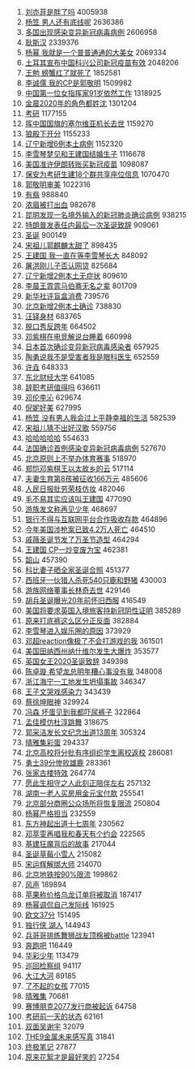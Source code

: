 1. [刘亦菲是胖了吗](https://s.weibo.com/weibo?q=%23%E5%88%98%E4%BA%A6%E8%8F%B2%E6%98%AF%E8%83%96%E4%BA%86%E5%90%97%23&Refer=top) 4005938
1. [杨笠 男人还有底线呢](https://s.weibo.com/weibo?q=%E6%9D%A8%E7%AC%A0%20%E7%94%B7%E4%BA%BA%E8%BF%98%E6%9C%89%E5%BA%95%E7%BA%BF%E5%91%A2&Refer=top) 2636386
1. [多国出现感染变异新冠病毒病例](https://s.weibo.com/weibo?q=%23%E5%A4%9A%E5%9B%BD%E5%87%BA%E7%8E%B0%E6%84%9F%E6%9F%93%E5%8F%98%E5%BC%82%E6%96%B0%E5%86%A0%E7%97%85%E6%AF%92%E7%97%85%E4%BE%8B%23&Refer=top) 2606958
1. [耿斯汉](https://s.weibo.com/weibo?q=%E8%80%BF%E6%96%AF%E6%B1%89&Refer=top) 2339376
1. [杨幂 我就是一个普普通通的大美女](https://s.weibo.com/weibo?q=%E6%9D%A8%E5%B9%82%20%E6%88%91%E5%B0%B1%E6%98%AF%E4%B8%80%E4%B8%AA%E6%99%AE%E6%99%AE%E9%80%9A%E9%80%9A%E7%9A%84%E5%A4%A7%E7%BE%8E%E5%A5%B3&Refer=top) 2069334
1. [土耳其宣布中国科兴公司新冠疫苗有效](https://s.weibo.com/weibo?q=%23%E5%9C%9F%E8%80%B3%E5%85%B6%E5%AE%A3%E5%B8%83%E4%B8%AD%E5%9B%BD%E7%A7%91%E5%85%B4%E5%85%AC%E5%8F%B8%E6%96%B0%E5%86%A0%E7%96%AB%E8%8B%97%E6%9C%89%E6%95%88%23&Refer=top) 2048206
1. [王勉 螃蟹红了就死了](https://s.weibo.com/weibo?q=%E7%8E%8B%E5%8B%89%20%E8%9E%83%E8%9F%B9%E7%BA%A2%E4%BA%86%E5%B0%B1%E6%AD%BB%E4%BA%86&Refer=top) 1852581
1. [李诚儒 我的CP是郭敬明](https://s.weibo.com/weibo?q=%E6%9D%8E%E8%AF%9A%E5%84%92%20%E6%88%91%E7%9A%84CP%E6%98%AF%E9%83%AD%E6%95%AC%E6%98%8E&Refer=top) 1509982
1. [中国第一位女指挥家91岁依然工作](https://s.weibo.com/weibo?q=%23%E4%B8%AD%E5%9B%BD%E7%AC%AC%E4%B8%80%E4%BD%8D%E5%A5%B3%E6%8C%87%E6%8C%A5%E5%AE%B691%E5%B2%81%E4%BE%9D%E7%84%B6%E5%B7%A5%E4%BD%9C%23&Refer=top) 1318925
1. [金晨2020年的角色都姓沈](https://s.weibo.com/weibo?q=%23%E9%87%91%E6%99%A82020%E5%B9%B4%E7%9A%84%E8%A7%92%E8%89%B2%E9%83%BD%E5%A7%93%E6%B2%88%23&Refer=top) 1301204
1. [考研](https://s.weibo.com/weibo?q=%E8%80%83%E7%A0%94&Refer=top) 1177155
1. [挥中国国旗的塞尔维亚机长去世](https://s.weibo.com/weibo?q=%E6%8C%A5%E4%B8%AD%E5%9B%BD%E5%9B%BD%E6%97%97%E7%9A%84%E5%A1%9E%E5%B0%94%E7%BB%B4%E4%BA%9A%E6%9C%BA%E9%95%BF%E5%8E%BB%E4%B8%96&Refer=top) 1159270
1. [狼殿下开分](https://s.weibo.com/weibo?q=%23%E7%8B%BC%E6%AE%BF%E4%B8%8B%E5%BC%80%E5%88%86%23&Refer=top) 1155233
1. [辽宁新增6例本土病例](https://s.weibo.com/weibo?q=%E8%BE%BD%E5%AE%81%E6%96%B0%E5%A2%9E6%E4%BE%8B%E6%9C%AC%E5%9C%9F%E7%97%85%E4%BE%8B&Refer=top) 1152320
1. [李雪琴梦见和王建国结婚生子](https://s.weibo.com/weibo?q=%23%E6%9D%8E%E9%9B%AA%E7%90%B4%E6%A2%A6%E8%A7%81%E5%92%8C%E7%8E%8B%E5%BB%BA%E5%9B%BD%E7%BB%93%E5%A9%9A%E7%94%9F%E5%AD%90%23&Refer=top) 1116678
1. [美国准许伊朗转账买新冠疫苗](https://s.weibo.com/weibo?q=%23%E7%BE%8E%E5%9B%BD%E5%87%86%E8%AE%B8%E4%BC%8A%E6%9C%97%E8%BD%AC%E8%B4%A6%E4%B9%B0%E6%96%B0%E5%86%A0%E7%96%AB%E8%8B%97%23&Refer=top) 1098087
1. [保安为考研生建18个群共享座位信息](https://s.weibo.com/weibo?q=%23%E4%BF%9D%E5%AE%89%E4%B8%BA%E8%80%83%E7%A0%94%E7%94%9F%E5%BB%BA18%E4%B8%AA%E7%BE%A4%E5%85%B1%E4%BA%AB%E5%BA%A7%E4%BD%8D%E4%BF%A1%E6%81%AF%23&Refer=top) 1070470
1. [郭敬明审美](https://s.weibo.com/weibo?q=%23%E9%83%AD%E6%95%AC%E6%98%8E%E5%AE%A1%E7%BE%8E%23&Refer=top) 1022316
1. [有翡](https://s.weibo.com/weibo?q=%E6%9C%89%E7%BF%A1&Refer=top) 988840
1. [浓眉被打出血](https://s.weibo.com/weibo?q=%E6%B5%93%E7%9C%89%E8%A2%AB%E6%89%93%E5%87%BA%E8%A1%80&Refer=top) 982678
1. [昆明发现一名境外输入的新冠肺炎确诊病例](https://s.weibo.com/weibo?q=%23%E6%98%86%E6%98%8E%E5%8F%91%E7%8E%B0%E4%B8%80%E5%90%8D%E5%A2%83%E5%A4%96%E8%BE%93%E5%85%A5%E7%9A%84%E6%96%B0%E5%86%A0%E8%82%BA%E7%82%8E%E7%A1%AE%E8%AF%8A%E7%97%85%E4%BE%8B%23&Refer=top) 938215
1. [特朗普发表任内最后一次圣诞致辞](https://s.weibo.com/weibo?q=%23%E7%89%B9%E6%9C%97%E6%99%AE%E5%8F%91%E8%A1%A8%E4%BB%BB%E5%86%85%E6%9C%80%E5%90%8E%E4%B8%80%E6%AC%A1%E5%9C%A3%E8%AF%9E%E8%87%B4%E8%BE%9E%23&Refer=top) 909061
1. [圣诞](https://s.weibo.com/weibo?q=%E5%9C%A3%E8%AF%9E&Refer=top) 900149
1. [宋祖儿郭麒麟太甜了](https://s.weibo.com/weibo?q=%E5%AE%8B%E7%A5%96%E5%84%BF%E9%83%AD%E9%BA%92%E9%BA%9F%E5%A4%AA%E7%94%9C%E4%BA%86&Refer=top) 898435
1. [王建国 我一直在等李雪琴长大](https://s.weibo.com/weibo?q=%E7%8E%8B%E5%BB%BA%E5%9B%BD%20%E6%88%91%E4%B8%80%E7%9B%B4%E5%9C%A8%E7%AD%89%E6%9D%8E%E9%9B%AA%E7%90%B4%E9%95%BF%E5%A4%A7&Refer=top) 848092
1. [屠洪刚儿子否认网贷](https://s.weibo.com/weibo?q=%E5%B1%A0%E6%B4%AA%E5%88%9A%E5%84%BF%E5%AD%90%E5%90%A6%E8%AE%A4%E7%BD%91%E8%B4%B7&Refer=top) 825684
1. [辽宁新增2例本土无症状](https://s.weibo.com/weibo?q=%E8%BE%BD%E5%AE%81%E6%96%B0%E5%A2%9E2%E4%BE%8B%E6%9C%AC%E5%9C%9F%E6%97%A0%E7%97%87%E7%8A%B6&Refer=top) 809610
1. [李晨王霏霏马伯骞无名之辈](https://s.weibo.com/weibo?q=%E6%9D%8E%E6%99%A8%E7%8E%8B%E9%9C%8F%E9%9C%8F%E9%A9%AC%E4%BC%AF%E9%AA%9E%E6%97%A0%E5%90%8D%E4%B9%8B%E8%BE%88&Refer=top) 801709
1. [新华社评盲盒消费](https://s.weibo.com/weibo?q=%23%E6%96%B0%E5%8D%8E%E7%A4%BE%E8%AF%84%E7%9B%B2%E7%9B%92%E6%B6%88%E8%B4%B9%23&Refer=top) 739576
1. [北京新增2例本土确诊](https://s.weibo.com/weibo?q=%23%E5%8C%97%E4%BA%AC%E6%96%B0%E5%A2%9E2%E4%BE%8B%E6%9C%AC%E5%9C%9F%E7%A1%AE%E8%AF%8A%23&Refer=top) 738830
1. [汪铎身材](https://s.weibo.com/weibo?q=%E6%B1%AA%E9%93%8E%E8%BA%AB%E6%9D%90&Refer=top) 683765
1. [脱口秀反跨年](https://s.weibo.com/weibo?q=%E8%84%B1%E5%8F%A3%E7%A7%80%E5%8F%8D%E8%B7%A8%E5%B9%B4&Refer=top) 664502
1. [邓紫棋在电竞解说台睡着](https://s.weibo.com/weibo?q=%23%E9%82%93%E7%B4%AB%E6%A3%8B%E5%9C%A8%E7%94%B5%E7%AB%9E%E8%A7%A3%E8%AF%B4%E5%8F%B0%E7%9D%A1%E7%9D%80%23&Refer=top) 660998
1. [日本首次确诊变异新冠病毒感染者](https://s.weibo.com/weibo?q=%23%E6%97%A5%E6%9C%AC%E9%A6%96%E6%AC%A1%E7%A1%AE%E8%AF%8A%E5%8F%98%E5%BC%82%E6%96%B0%E5%86%A0%E7%97%85%E6%AF%92%E6%84%9F%E6%9F%93%E8%80%85%23&Refer=top) 657925
1. [陶勇说我不是受害者我是眼科医生](https://s.weibo.com/weibo?q=%23%E9%99%B6%E5%8B%87%E8%AF%B4%E6%88%91%E4%B8%8D%E6%98%AF%E5%8F%97%E5%AE%B3%E8%80%85%E6%88%91%E6%98%AF%E7%9C%BC%E7%A7%91%E5%8C%BB%E7%94%9F%23&Refer=top) 652559
1. [许垚](https://s.weibo.com/weibo?q=%E8%AE%B8%E5%9E%9A&Refer=top) 648333
1. [东北财经大学](https://s.weibo.com/weibo?q=%E4%B8%9C%E5%8C%97%E8%B4%A2%E7%BB%8F%E5%A4%A7%E5%AD%A6&Refer=top) 641085
1. [辞职考研值得吗](https://s.weibo.com/weibo?q=%23%E8%BE%9E%E8%81%8C%E8%80%83%E7%A0%94%E5%80%BC%E5%BE%97%E5%90%97%23&Refer=top) 636611
1. [邓伦李沁](https://s.weibo.com/weibo?q=%23%E9%82%93%E4%BC%A6%E6%9D%8E%E6%B2%81%23&Refer=top) 629674
1. [倪妮好美](https://s.weibo.com/weibo?q=%23%E5%80%AA%E5%A6%AE%E5%A5%BD%E7%BE%8E%23&Refer=top) 627995
1. [杨笠 没有男人我会过上平静幸福的生活](https://s.weibo.com/weibo?q=%E6%9D%A8%E7%AC%A0%20%E6%B2%A1%E6%9C%89%E7%94%B7%E4%BA%BA%E6%88%91%E4%BC%9A%E8%BF%87%E4%B8%8A%E5%B9%B3%E9%9D%99%E5%B9%B8%E7%A6%8F%E7%9A%84%E7%94%9F%E6%B4%BB&Refer=top) 582539
1. [宋祖儿猜不出好汉歌](https://s.weibo.com/weibo?q=%23%E5%AE%8B%E7%A5%96%E5%84%BF%E7%8C%9C%E4%B8%8D%E5%87%BA%E5%A5%BD%E6%B1%89%E6%AD%8C%23&Refer=top) 559756
1. [哈哈哈哈哈](https://s.weibo.com/weibo?q=%E5%93%88%E5%93%88%E5%93%88%E5%93%88%E5%93%88&Refer=top) 554633
1. [法国确诊首例感染变异新冠病毒病例](https://s.weibo.com/weibo?q=%23%E6%B3%95%E5%9B%BD%E7%A1%AE%E8%AF%8A%E9%A6%96%E4%BE%8B%E6%84%9F%E6%9F%93%E5%8F%98%E5%BC%82%E6%96%B0%E5%86%A0%E7%97%85%E6%AF%92%E7%97%85%E4%BE%8B%23&Refer=top) 527670
1. [北京原则上不举办体育赛事](https://s.weibo.com/weibo?q=%E5%8C%97%E4%BA%AC%E5%8E%9F%E5%88%99%E4%B8%8A%E4%B8%8D%E4%B8%BE%E5%8A%9E%E4%BD%93%E8%82%B2%E8%B5%9B%E4%BA%8B&Refer=top) 518970
1. [郑恺邓紫棋王以太故乡的云](https://s.weibo.com/weibo?q=%E9%83%91%E6%81%BA%E9%82%93%E7%B4%AB%E6%A3%8B%E7%8E%8B%E4%BB%A5%E5%A4%AA%E6%95%85%E4%B9%A1%E7%9A%84%E4%BA%91&Refer=top) 517114
1. [夫妻生育第8孩被征收166万元](https://s.weibo.com/weibo?q=%23%E5%A4%AB%E5%A6%BB%E7%94%9F%E8%82%B2%E7%AC%AC8%E5%AD%A9%E8%A2%AB%E5%BE%81%E6%94%B6166%E4%B8%87%E5%85%83%23&Refer=top) 485606
1. [人民日报批劳荣枝仿妆](https://s.weibo.com/weibo?q=%23%E4%BA%BA%E6%B0%91%E6%97%A5%E6%8A%A5%E6%89%B9%E5%8A%B3%E8%8D%A3%E6%9E%9D%E4%BB%BF%E5%A6%86%23&Refer=top) 482046
1. [毛不易其实应该叫王建国](https://s.weibo.com/weibo?q=%23%E6%AF%9B%E4%B8%8D%E6%98%93%E5%85%B6%E5%AE%9E%E5%BA%94%E8%AF%A5%E5%8F%AB%E7%8E%8B%E5%BB%BA%E5%9B%BD%23&Refer=top) 477090
1. [游族发文称再见少年](https://s.weibo.com/weibo?q=%23%E6%B8%B8%E6%97%8F%E5%8F%91%E6%96%87%E7%A7%B0%E5%86%8D%E8%A7%81%E5%B0%91%E5%B9%B4%23&Refer=top) 468697
1. [银行不得与互联网平台合作吸收存款](https://s.weibo.com/weibo?q=%E9%93%B6%E8%A1%8C%E4%B8%8D%E5%BE%97%E4%B8%8E%E4%BA%92%E8%81%94%E7%BD%91%E5%B9%B3%E5%8F%B0%E5%90%88%E4%BD%9C%E5%90%B8%E6%94%B6%E5%AD%98%E6%AC%BE&Refer=top) 464896
1. [今年美国涉枪案已致4.2万人死亡](https://s.weibo.com/weibo?q=%23%E4%BB%8A%E5%B9%B4%E7%BE%8E%E5%9B%BD%E6%B6%89%E6%9E%AA%E6%A1%88%E5%B7%B2%E8%87%B44.2%E4%B8%87%E4%BA%BA%E6%AD%BB%E4%BA%A1%23&Refer=top) 464510
1. [戚薇圣诞节发了万圣节造型](https://s.weibo.com/weibo?q=%23%E6%88%9A%E8%96%87%E5%9C%A3%E8%AF%9E%E8%8A%82%E5%8F%91%E4%BA%86%E4%B8%87%E5%9C%A3%E8%8A%82%E9%80%A0%E5%9E%8B%23&Refer=top) 464294
1. [王建国 CP一炒变废为宝](https://s.weibo.com/weibo?q=%E7%8E%8B%E5%BB%BA%E5%9B%BD%20CP%E4%B8%80%E7%82%92%E5%8F%98%E5%BA%9F%E4%B8%BA%E5%AE%9D&Refer=top) 462381
1. [韶山](https://s.weibo.com/weibo?q=%E9%9F%B6%E5%B1%B1&Refer=top) 457390
1. [科比妻子晒全家圣诞合照](https://s.weibo.com/weibo?q=%23%E7%A7%91%E6%AF%94%E5%A6%BB%E5%AD%90%E6%99%92%E5%85%A8%E5%AE%B6%E5%9C%A3%E8%AF%9E%E5%90%88%E7%85%A7%23&Refer=top) 451377
1. [西班牙一伙猎人杀死540只鹿和野猪](https://s.weibo.com/weibo?q=%E8%A5%BF%E7%8F%AD%E7%89%99%E4%B8%80%E4%BC%99%E7%8C%8E%E4%BA%BA%E6%9D%80%E6%AD%BB540%E5%8F%AA%E9%B9%BF%E5%92%8C%E9%87%8E%E7%8C%AA&Refer=top) 430003
1. [游族网络董事长林奇去世](https://s.weibo.com/weibo?q=%23%E6%B8%B8%E6%97%8F%E7%BD%91%E7%BB%9C%E8%91%A3%E4%BA%8B%E9%95%BF%E6%9E%97%E5%A5%87%E5%8E%BB%E4%B8%96%23&Refer=top) 429146
1. [胡兵圣诞曝光20年前怀旧西服](https://s.weibo.com/weibo?q=%23%E8%83%A1%E5%85%B5%E5%9C%A3%E8%AF%9E%E6%9B%9D%E5%85%8920%E5%B9%B4%E5%89%8D%E6%80%80%E6%97%A7%E8%A5%BF%E6%9C%8D%23&Refer=top) 416549
1. [美国将要求英国入境旅客持新冠阴性证明](https://s.weibo.com/weibo?q=%E7%BE%8E%E5%9B%BD%E5%B0%86%E8%A6%81%E6%B1%82%E8%8B%B1%E5%9B%BD%E5%85%A5%E5%A2%83%E6%97%85%E5%AE%A2%E6%8C%81%E6%96%B0%E5%86%A0%E9%98%B4%E6%80%A7%E8%AF%81%E6%98%8E&Refer=top) 385289
1. [原来打底裤这么区分正反面](https://s.weibo.com/weibo?q=%23%E5%8E%9F%E6%9D%A5%E6%89%93%E5%BA%95%E8%A3%A4%E8%BF%99%E4%B9%88%E5%8C%BA%E5%88%86%E6%AD%A3%E5%8F%8D%E9%9D%A2%23&Refer=top) 382884
1. [李雪琴进入娱乐圈的原因](https://s.weibo.com/weibo?q=%23%E6%9D%8E%E9%9B%AA%E7%90%B4%E8%BF%9B%E5%85%A5%E5%A8%B1%E4%B9%90%E5%9C%88%E7%9A%84%E5%8E%9F%E5%9B%A0%23&Refer=top) 373929
1. [邓超reaction像极了不会打游戏的我](https://s.weibo.com/weibo?q=%23%E9%82%93%E8%B6%85reaction%E5%83%8F%E6%9E%81%E4%BA%86%E4%B8%8D%E4%BC%9A%E6%89%93%E6%B8%B8%E6%88%8F%E7%9A%84%E6%88%91%23&Refer=top) 361501
1. [美国田纳西州纳什维尔发生大爆炸](https://s.weibo.com/weibo?q=%E7%BE%8E%E5%9B%BD%E7%94%B0%E7%BA%B3%E8%A5%BF%E5%B7%9E%E7%BA%B3%E4%BB%80%E7%BB%B4%E5%B0%94%E5%8F%91%E7%94%9F%E5%A4%A7%E7%88%86%E7%82%B8&Refer=top) 353577
1. [英国女王2020圣诞致辞](https://s.weibo.com/weibo?q=%E8%8B%B1%E5%9B%BD%E5%A5%B3%E7%8E%8B2020%E5%9C%A3%E8%AF%9E%E8%87%B4%E8%BE%9E&Refer=top) 349398
1. [陈卓璇 希望龙总明年糟心事没有我](https://s.weibo.com/weibo?q=%E9%99%88%E5%8D%93%E7%92%87%20%E5%B8%8C%E6%9C%9B%E9%BE%99%E6%80%BB%E6%98%8E%E5%B9%B4%E7%B3%9F%E5%BF%83%E4%BA%8B%E6%B2%A1%E6%9C%89%E6%88%91&Refer=top) 348008
1. [浙江海宁一工地发生坍塌事故](https://s.weibo.com/weibo?q=%E6%B5%99%E6%B1%9F%E6%B5%B7%E5%AE%81%E4%B8%80%E5%B7%A5%E5%9C%B0%E5%8F%91%E7%94%9F%E5%9D%8D%E5%A1%8C%E4%BA%8B%E6%95%85&Refer=top) 346347
1. [王子文哭戏感染力](https://s.weibo.com/weibo?q=%23%E7%8E%8B%E5%AD%90%E6%96%87%E5%93%AD%E6%88%8F%E6%84%9F%E6%9F%93%E5%8A%9B%23&Refer=top) 343439
1. [蔡徐坤眼神](https://s.weibo.com/weibo?q=%23%E8%94%A1%E5%BE%90%E5%9D%A4%E7%9C%BC%E7%A5%9E%23&Refer=top) 329924
1. [冯森 坏蛋见到我都吓尿裤子](https://s.weibo.com/weibo?q=%E5%86%AF%E6%A3%AE%20%E5%9D%8F%E8%9B%8B%E8%A7%81%E5%88%B0%E6%88%91%E9%83%BD%E5%90%93%E5%B0%BF%E8%A3%A4%E5%AD%90&Refer=top) 322864
1. [孟佳模仿杜淳跳舞](https://s.weibo.com/weibo?q=%23%E5%AD%9F%E4%BD%B3%E6%A8%A1%E4%BB%BF%E6%9D%9C%E6%B7%B3%E8%B7%B3%E8%88%9E%23&Refer=top) 318675
1. [郭采洁发长文纪念出道13周年](https://s.weibo.com/weibo?q=%23%E9%83%AD%E9%87%87%E6%B4%81%E5%8F%91%E9%95%BF%E6%96%87%E7%BA%AA%E5%BF%B5%E5%87%BA%E9%81%9313%E5%91%A8%E5%B9%B4%23&Refer=top) 305324
1. [晴雅集彩蛋](https://s.weibo.com/weibo?q=%E6%99%B4%E9%9B%85%E9%9B%86%E5%BD%A9%E8%9B%8B&Refer=top) 294337
1. [北京高校将分批有序组织学生离校返校](https://s.weibo.com/weibo?q=%23%E5%8C%97%E4%BA%AC%E9%AB%98%E6%A0%A1%E5%B0%86%E5%88%86%E6%89%B9%E6%9C%89%E5%BA%8F%E7%BB%84%E7%BB%87%E5%AD%A6%E7%94%9F%E7%A6%BB%E6%A0%A1%E8%BF%94%E6%A0%A1%23&Refer=top) 286081
1. [勇士39分惨败雄鹿](https://s.weibo.com/weibo?q=%23%E5%8B%87%E5%A3%AB39%E5%88%86%E6%83%A8%E8%B4%A5%E9%9B%84%E9%B9%BF%23&Refer=top) 283361
1. [张家古楼特效](https://s.weibo.com/weibo?q=%E5%BC%A0%E5%AE%B6%E5%8F%A4%E6%A5%BC%E7%89%B9%E6%95%88&Refer=top) 264774
1. [愿此生相守之人此刻正陪伴左右](https://s.weibo.com/weibo?q=%E6%84%BF%E6%AD%A4%E7%94%9F%E7%9B%B8%E5%AE%88%E4%B9%8B%E4%BA%BA%E6%AD%A4%E5%88%BB%E6%AD%A3%E9%99%AA%E4%BC%B4%E5%B7%A6%E5%8F%B3&Refer=top) 257132
1. [湖南一老人买房用金元宝付款](https://s.weibo.com/weibo?q=%23%E6%B9%96%E5%8D%97%E4%B8%80%E8%80%81%E4%BA%BA%E4%B9%B0%E6%88%BF%E7%94%A8%E9%87%91%E5%85%83%E5%AE%9D%E4%BB%98%E6%AC%BE%23&Refer=top) 255541
1. [北京部分商圈公众场所将恢复限流](https://s.weibo.com/weibo?q=%E5%8C%97%E4%BA%AC%E9%83%A8%E5%88%86%E5%95%86%E5%9C%88%E5%85%AC%E4%BC%97%E5%9C%BA%E6%89%80%E5%B0%86%E6%81%A2%E5%A4%8D%E9%99%90%E6%B5%81&Refer=top) 250804
1. [杨幂严格担当](https://s.weibo.com/weibo?q=%E6%9D%A8%E5%B9%82%E4%B8%A5%E6%A0%BC%E6%8B%85%E5%BD%93&Refer=top) 232559
1. [东方神起出道十七周年](https://s.weibo.com/weibo?q=%23%E4%B8%9C%E6%96%B9%E7%A5%9E%E8%B5%B7%E5%87%BA%E9%81%93%E5%8D%81%E4%B8%83%E5%91%A8%E5%B9%B4%23&Refer=top) 230562
1. [邓萃雯再唱我和春天有个约会](https://s.weibo.com/weibo?q=%E9%82%93%E8%90%83%E9%9B%AF%E5%86%8D%E5%94%B1%E6%88%91%E5%92%8C%E6%98%A5%E5%A4%A9%E6%9C%89%E4%B8%AA%E7%BA%A6%E4%BC%9A&Refer=top) 222565
1. [基建狂魔背后的故事](https://s.weibo.com/weibo?q=%23%E5%9F%BA%E5%BB%BA%E7%8B%82%E9%AD%94%E8%83%8C%E5%90%8E%E7%9A%84%E6%95%85%E4%BA%8B%23&Refer=top) 217044
1. [圣诞草莓小雪人](https://s.weibo.com/weibo?q=%23%E5%9C%A3%E8%AF%9E%E8%8D%89%E8%8E%93%E5%B0%8F%E9%9B%AA%E4%BA%BA%23&Refer=top) 215082
1. [宋运辉解绑大师](https://s.weibo.com/weibo?q=%23%E5%AE%8B%E8%BF%90%E8%BE%89%E8%A7%A3%E7%BB%91%E5%A4%A7%E5%B8%88%23&Refer=top) 214070
1. [北京地铁按90%限流](https://s.weibo.com/weibo?q=%23%E5%8C%97%E4%BA%AC%E5%9C%B0%E9%93%81%E6%8C%8990%25%E9%99%90%E6%B5%81%23&Refer=top) 199862
1. [风声](https://s.weibo.com/weibo?q=%E9%A3%8E%E5%A3%B0&Refer=top) 189894
1. [苹果称价格乌龙订单将被取消](https://s.weibo.com/weibo?q=%23%E8%8B%B9%E6%9E%9C%E7%A7%B0%E4%BB%B7%E6%A0%BC%E4%B9%8C%E9%BE%99%E8%AE%A2%E5%8D%95%E5%B0%86%E8%A2%AB%E5%8F%96%E6%B6%88%23&Refer=top) 187417
1. [杨幂调侃自己发际线](https://s.weibo.com/weibo?q=%E6%9D%A8%E5%B9%82%E8%B0%83%E4%BE%83%E8%87%AA%E5%B7%B1%E5%8F%91%E9%99%85%E7%BA%BF&Refer=top) 161925
1. [欧文37分](https://s.weibo.com/weibo?q=%E6%AC%A7%E6%96%8737%E5%88%86&Refer=top) 151495
1. [独行侠 湖人](https://s.weibo.com/weibo?q=%E7%8B%AC%E8%A1%8C%E4%BE%A0%20%E6%B9%96%E4%BA%BA&Refer=top) 144943
1. [兵哥哥排练舞狮战友顶棉被battle](https://s.weibo.com/weibo?q=%E5%85%B5%E5%93%A5%E5%93%A5%E6%8E%92%E7%BB%83%E8%88%9E%E7%8B%AE%E6%88%98%E5%8F%8B%E9%A1%B6%E6%A3%89%E8%A2%ABbattle&Refer=top) 123941
1. [奔跑吧](https://s.weibo.com/weibo?q=%E5%A5%94%E8%B7%91%E5%90%A7&Refer=top) 116449
1. [华彩少年](https://s.weibo.com/weibo?q=%E5%8D%8E%E5%BD%A9%E5%B0%91%E5%B9%B4&Refer=top) 113479
1. [巡回检察组](https://s.weibo.com/weibo?q=%E5%B7%A1%E5%9B%9E%E6%A3%80%E5%AF%9F%E7%BB%84&Refer=top) 94117
1. [大江大河](https://s.weibo.com/weibo?q=%E5%A4%A7%E6%B1%9F%E5%A4%A7%E6%B2%B3&Refer=top) 89185
1. [了不起的女孩](https://s.weibo.com/weibo?q=%E4%BA%86%E4%B8%8D%E8%B5%B7%E7%9A%84%E5%A5%B3%E5%AD%A9&Refer=top) 77015
1. [晴雅集](https://s.weibo.com/weibo?q=%E6%99%B4%E9%9B%85%E9%9B%86&Refer=top) 70681
1. [赛博朋克2077发行商被起诉](https://s.weibo.com/weibo?q=%E8%B5%9B%E5%8D%9A%E6%9C%8B%E5%85%8B2077%E5%8F%91%E8%A1%8C%E5%95%86%E8%A2%AB%E8%B5%B7%E8%AF%89&Refer=top) 64758
1. [考研前一天的状态](https://s.weibo.com/weibo?q=%23%E8%80%83%E7%A0%94%E5%89%8D%E4%B8%80%E5%A4%A9%E7%9A%84%E7%8A%B6%E6%80%81%23&Refer=top) 62161
1. [双面吴谢宇](https://s.weibo.com/weibo?q=%23%E5%8F%8C%E9%9D%A2%E5%90%B4%E8%B0%A2%E5%AE%87%23&Refer=top) 32079
1. [THE9金属未来感写真](https://s.weibo.com/weibo?q=%23THE9%E9%87%91%E5%B1%9E%E6%9C%AA%E6%9D%A5%E6%84%9F%E5%86%99%E7%9C%9F%23&Refer=top) 31841
1. [终极笔记](https://s.weibo.com/weibo?q=%E7%BB%88%E6%9E%81%E7%AC%94%E8%AE%B0&Refer=top) 27877
1. [原来花絮才是最好笑的](https://s.weibo.com/weibo?q=%E5%8E%9F%E6%9D%A5%E8%8A%B1%E7%B5%AE%E6%89%8D%E6%98%AF%E6%9C%80%E5%A5%BD%E7%AC%91%E7%9A%84&Refer=top) 27254